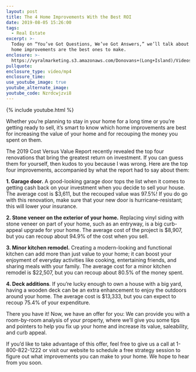 ```yaml
---
layout: post
title: The 4 Home Improvements With the Best ROI
date: 2019-08-05 15:26:00
tags:
  - Real Estate
excerpt: >-
  Today on “You’ve Got Questions, We’ve Got Answers,” we’ll talk about which
  home improvements are the best ones to make.
enclosure: >-
  https://vyralmarketing.s3.amazonaws.com/Donovans+(Long+Island)/Videos/2019/Tampa+Bay+Real+Estate+Agent-+The+Best+Home+Improvements.mp4
pullquote:
enclosure_type: video/mp4
enclosure_time:
use_youtube_image: true
youtube_alternate_image:
youtube_code: Nzrdcwjzvi8
---
```


{% include youtube.html %}

Whether you’re planning to stay in your home for a long time or you’re getting ready to sell, it’s smart to know which home improvements are best for increasing the value of your home and for recouping the money you spent on them.

The 2019 Cost Versus Value Report recently revealed the top four renovations that bring the greatest return on investment. If you can guess them for yourself, then kudos to you because I was wrong. Here are the top four improvements, accompanied by what the report had to say about them:

**1\. Garage door.** A good-looking garage door tops the list when it comes to getting cash back on your investment when you decide to sell your house. The average cost is $3,611, but the recouped value was 97.5%\! If you do go with this renovation, make sure that your new door is hurricane-resistant; this will lower your insurance.

**2\. Stone veneer on the exterior of your home.** Replacing vinyl siding with stone veneer on part of your home, such as an entryway, is a big curb-appeal upgrade for your home. The average cost of the project is $8,907, but you can recoup about 94.9% of the cost when you sell.

**3\. Minor kitchen remodel.** Creating a modern-looking and functional kitchen can add more than just value to your home; it can boost your enjoyment of everyday activities like cooking, entertaining friends, and sharing meals with your family. The average cost for a minor kitchen remodel is $22,507, but you can recoup about 80.5% of the money spent.

**4\. Deck additions**. If you’re lucky enough to own a house with a big yard, having a wooden deck can be an extra enhancement to enjoy the outdoors around your home. The average cost is $13,333, but you can expect to recoup 75.4% of your expenditure.&nbsp;

There you have it\! Now, we have an offer for you: We can provide you with a room-by-room analysis of your property, where we’ll give you some tips and pointers to help you fix up your home and increase its value, saleability, and curb appeal.

If you’d like to take advantage of this offer, feel free to give us a call at 1-800-822-1222 or visit our website to schedule a free strategy session to figure out what improvements you can make to your home. We hope to hear from you soon.<br>&nbsp;